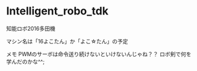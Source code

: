 # Intelligent_robo_tdk
知能ロボ2016多田機

マシン名は「16よこたん」か「よこ☆たん」の予定

メモ
PWMのサーボは命令送り続けないといけないんじゃね？？
ロボ剣で何を学んだのかな^^;

